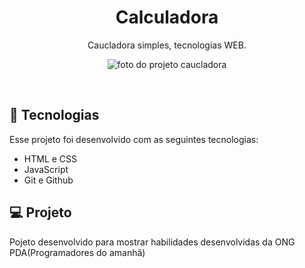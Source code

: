 <h1 align="center"> Calculadora </h1>

<p align="center">
Caucladora simples, tecnologias WEB. <br/>


<p align="center">
  <img alt=" foto do projeto caucladora" src="../src/img/Captura.png">
</p>

<br>



## 🚀 Tecnologias

Esse projeto foi desenvolvido com as seguintes tecnologias:

- HTML e CSS
- JavaScript
- Git e Github

## 💻 Projeto

Pojeto desenvolvido para mostrar habilidades desenvolvidas da ONG PDA(Programadores do amanhã)
